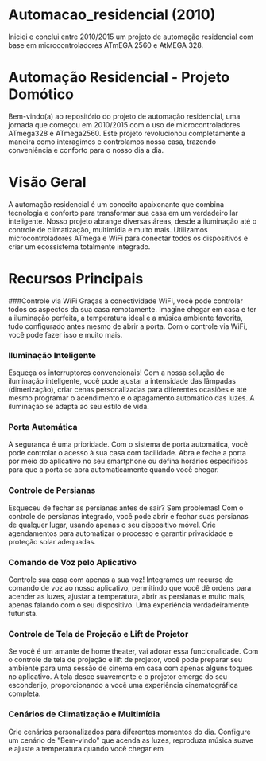 # Automacao_residencial (2010)
Iniciei e conclui entre 2010/2015 um projeto de automação residencial com  base em microcontroladores ATmEGA 2560 e AtMEGA 328. 

# Automação Residencial - Projeto Domótico
Bem-vindo(a) ao repositório do projeto de automação residencial, uma jornada que começou em 2010/2015 com o uso de microcontroladores ATmega328 e ATmega2560. Este projeto revolucionou completamente a maneira como interagimos e controlamos nossa casa, trazendo conveniência e conforto para o nosso dia a dia.

# Visão Geral
A automação residencial é um conceito apaixonante que combina tecnologia e conforto para transformar sua casa em um verdadeiro lar inteligente. Nosso projeto abrange diversas áreas, desde a iluminação até o controle de climatização, multimídia e muito mais. Utilizamos microcontroladores ATmega e WiFi para conectar todos os dispositivos e criar um ecossistema totalmente integrado.

# Recursos Principais
###Controle via WiFi
Graças à conectividade WiFi, você pode controlar todos os aspectos da sua casa remotamente. Imagine chegar em casa e ter a iluminação perfeita, a temperatura ideal e a música ambiente favorita, tudo configurado antes mesmo de abrir a porta. Com o controle via WiFi, você pode fazer isso e muito mais.

### Iluminação Inteligente
Esqueça os interruptores convencionais! Com a nossa solução de iluminação inteligente, você pode ajustar a intensidade das lâmpadas (dimerização), criar cenas personalizadas para diferentes ocasiões e até mesmo programar o acendimento e o apagamento automático das luzes. A iluminação se adapta ao seu estilo de vida.

### Porta Automática
A segurança é uma prioridade. Com o sistema de porta automática, você pode controlar o acesso à sua casa com facilidade. Abra e feche a porta por meio do aplicativo no seu smartphone ou defina horários específicos para que a porta se abra automaticamente quando você chegar.

### Controle de Persianas
Esqueceu de fechar as persianas antes de sair? Sem problemas! Com o controle de persianas integrado, você pode abrir e fechar suas persianas de qualquer lugar, usando apenas o seu dispositivo móvel. Crie agendamentos para automatizar o processo e garantir privacidade e proteção solar adequadas.

### Comando de Voz pelo Aplicativo
Controle sua casa com apenas a sua voz! Integramos um recurso de comando de voz ao nosso aplicativo, permitindo que você dê ordens para acender as luzes, ajustar a temperatura, abrir as persianas e muito mais, apenas falando com o seu dispositivo. Uma experiência verdadeiramente futurista.

### Controle de Tela de Projeção e Lift de Projetor
Se você é um amante de home theater, vai adorar essa funcionalidade. Com o controle de tela de projeção e lift de projetor, você pode preparar seu ambiente para uma sessão de cinema em casa com apenas alguns toques no aplicativo. A tela desce suavemente e o projetor emerge do seu esconderijo, proporcionando a você uma experiência cinematográfica completa.

### Cenários de Climatização e Multimídia
Crie cenários personalizados para diferentes momentos do dia. Configure um cenário de "Bem-vindo" que acenda as luzes, reproduza música suave e ajuste a temperatura quando você chegar em
